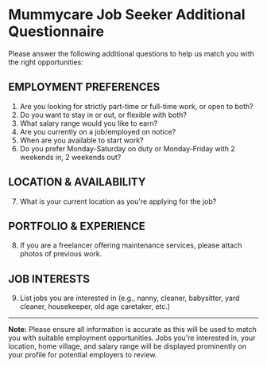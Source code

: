 # Mummycare Job Seeker Additional Questionnaire

Please answer the following additional questions to help us match you with the right opportunities:

## EMPLOYMENT PREFERENCES
1. Are you looking for strictly part-time or full-time work, or open to both?
2. Do you want to stay in or out, or flexible with both?
3. What salary range would you like to earn?
4. Are you currently on a job/employed on notice?
5. When are you available to start work?
6. Do you prefer Monday-Saturday on duty or Monday-Friday with 2 weekends in, 2 weekends out?

## LOCATION & AVAILABILITY
7. What is your current location as you're applying for the job?

## PORTFOLIO & EXPERIENCE
8. If you are a freelancer offering maintenance services, please attach photos of previous work.

## JOB INTERESTS
9. List jobs you are interested in (e.g., nanny, cleaner, babysitter, yard cleaner, housekeeper, old age caretaker, etc.)

---

**Note:** Please ensure all information is accurate as this will be used to match you with suitable employment opportunities. Jobs you're interested in, your location, home village, and salary range will be displayed prominently on your profile for potential employers to review.
